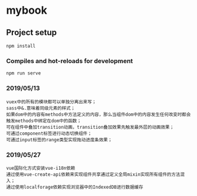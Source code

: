# mybook

## Project setup
```
npm install
```

### Compiles and hot-reloads for development
```
npm run serve
```
### 2019/05/13
```
vuex中的所有的模块都可以单独分离出来写；
sass中&.意味着同级元素的样式；
如果dom中的内容有methods中方法定义的内容，那么当组件dom中的内容发生任何改变时都会触发methods中绑定在dom中的函数；
可在组件中叠加transition动画，transition叠加效果先触发最外层的动画效果； 
可通过component标签进行动态切换组件；
可通过input标签的range类型实现拖动进度条效果；
```

### 2019/05/27
```
vue国际化方式安装vue-i18n依赖
通过使用vue-create-api依赖来实现组件共享通过定义全局mixin实现所有组件的方法混入；
通过使用localforage依赖实现浏览器中的IndexedDB进行数据缓存


```
